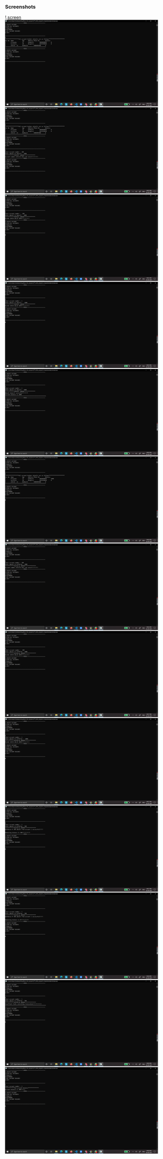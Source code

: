 ### Screenshots


!.[screen](https://github.com/priyankabb153/LTTS_Mini_project/blob/main/5_Images/Screenshot%20(1697).png)
![screen](https://github.com/priyankabb153/LTTS_Mini_project/blob/main/5_Images/Screenshot%20(1698).png)
![screen](https://github.com/priyankabb153/LTTS_Mini_project/blob/main/5_Images/Screenshot%20(1699).png)
![screen](https://github.com/priyankabb153/LTTS_Mini_project/blob/main/5_Images/Screenshot%20(1700).png)
![screen](https://github.com/priyankabb153/LTTS_Mini_project/blob/main/5_Images/Screenshot%20(1701).png)
![screen](https://github.com/priyankabb153/LTTS_Mini_project/blob/main/5_Images/Screenshot%20(1702).png)
![screen](https://github.com/priyankabb153/LTTS_Mini_project/blob/main/5_Images/Screenshot%20(1703).png)
![screen](https://github.com/priyankabb153/LTTS_Mini_project/blob/main/5_Images/Screenshot%20(1704).png)
![screen](https://github.com/priyankabb153/LTTS_Mini_project/blob/main/5_Images/Screenshot%20(1705).png)
![screen](https://github.com/priyankabb153/LTTS_Mini_project/blob/main/5_Images/Screenshot%20(1706).png)
![screen](https://github.com/priyankabb153/LTTS_Mini_project/blob/main/5_Images/Screenshot%20(1707).png)
![screen](https://github.com/priyankabb153/LTTS_Mini_project/blob/main/5_Images/Screenshot%20(1708).png)
![screen](https://github.com/priyankabb153/LTTS_Mini_project/blob/main/5_Images/Screenshot%20(1709).png)
![screen](https://github.com/priyankabb153/LTTS_Mini_project/blob/main/5_Images/Screenshot%20(1710).png)